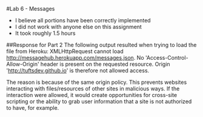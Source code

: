 #Lab 6 - Messages
* I believe all portions have been correctly implemented
* I did not work with anyone else on this assignment
* It took roughly 1.5 hours

##Response for Part 2
The following output resulted when trying to load the file from Heroku:
XMLHttpRequest cannot load http://messagehub.herokuapp.com/messages.json. No 'Access-Control-Allow-Origin' header is present on the requested resource. Origin 'http://tuftsdev.github.io' is therefore not allowed access.

The reason is because of the same origin policy. This prevents websites interacting with files/resources of other sites in malicious ways. If the interaction were allowed, it would create opportunities for cross-site scripting or the ability to grab user information that a site is not authorized to have, for example.